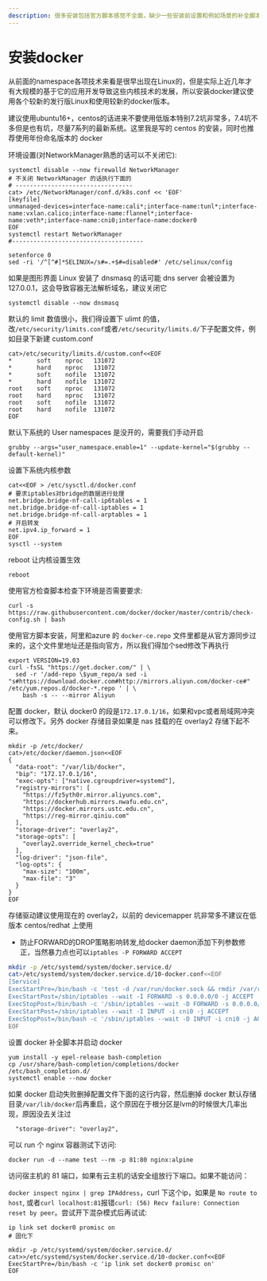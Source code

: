 ```yaml
---
description: 很多安装包括官方脚本感觉不全面，缺少一些安装前设置和例如场景的补全脚本设置，这里讲下安装步骤
---
```


# 安装docker

从前面的namespace各项技术来看是很早出现在Linux的，但是实际上近几年才有大规模的基于它的应用开发导致这些内核技术的发展，所以安装docker建议使用各个较新的发行版Linux和使用较新的docker版本。

建议使用ubuntu16+，centos的话进来不要使用低版本特别7.2坑非常多，7.4坑不多但是也有坑，尽量7系列的最新系统。这里我是写的 centos 的安装，同时也推荐使用年份命名版本的 docker

环境设置\(对NetworkManager熟悉的话可以不关闭它\):

```
systemctl disable --now firewalld NetworkManager
# 不关闭 NetworkManager 的话执行下面的
# ---------------------------------
cat> /etc/NetworkManager/conf.d/k8s.conf << 'EOF'
[keyfile]
unmanaged-devices=interface-name:cali*;interface-name:tunl*;interface-name:vxlan.calico;interface-name:flannel*;interface-name:veth*;interface-name:cni0;interface-name:docker0
EOF
systemctl restart NetworkManager
#-------------------------------------

setenforce 0
sed -ri '/^[^#]*SELINUX=/s#=.+$#=disabled#' /etc/selinux/config
```

如果是图形界面 Linux 安装了 dnsmasq 的话可能 dns server 会被设置为127.0.0.1，这会导致容器无法解析域名，建议关闭它

```text
systemctl disable --now dnsmasq
```

默认的 limit 数值很小，我们得设置下 ulimt 的值，改`/etc/security/limits.conf`或者`/etc/security/limits.d/`下子配置文件，例如目录下新建 custom.conf

```text
cat>/etc/security/limits.d/custom.conf<<EOF
*       soft    nproc   131072
*       hard    nproc   131072
*       soft    nofile  131072
*       hard    nofile  131072
root    soft    nproc   131072
root    hard    nproc   131072
root    soft    nofile  131072
root    hard    nofile  131072
EOF
```

默认下系统的 User namespaces 是没开的，需要我们手动开启

```text
grubby --args="user_namespace.enable=1" --update-kernel="$(grubby --default-kernel)"
```

设置下系统内核参数

```text
cat<<EOF > /etc/sysctl.d/docker.conf
# 要求iptables对bridge的数据进行处理
net.bridge.bridge-nf-call-ip6tables = 1
net.bridge.bridge-nf-call-iptables = 1
net.bridge.bridge-nf-call-arptables = 1
# 开启转发
net.ipv4.ip_forward = 1
EOF
sysctl --system
```

reboot 让内核设置生效

```text
reboot
```

使用官方检查脚本检查下环境是否需要要求:

```text
curl -s https://raw.githubusercontent.com/docker/docker/master/contrib/check-config.sh | bash
```

使用官方脚本安装，阿里和azure 的 `docker-ce.repo` 文件里都是从官方源同步过来的，这个文件里地址还是指向官方，所以我们得加个sed修改下再执行

```text
export VERSION=19.03
curl -fsSL "https://get.docker.com/" | \
  sed -r '/add-repo \$yum_repo/a sed -i "s#https://download.docker.com#http://mirrors.aliyun.com/docker-ce#" /etc/yum.repos.d/docker-*.repo ' | \
    bash -s -- --mirror Aliyun
```

配置 docker，默认 docker0 的段是`172.17.0.1/16`，如果和vpc或者局域网冲突可以修改下。另外 docker 存储目录如果是 nas 挂载的在 overlay2 存储下起不来。

```text
mkdir -p /etc/docker/
cat>/etc/docker/daemon.json<<EOF
{
  "data-root": "/var/lib/docker",
  "bip": "172.17.0.1/16",
  "exec-opts": ["native.cgroupdriver=systemd"],
  "registry-mirrors": [
    "https://fz5yth0r.mirror.aliyuncs.com",
    "https://dockerhub.mirrors.nwafu.edu.cn",
    "https://docker.mirrors.ustc.edu.cn",
    "https://reg-mirror.qiniu.com"
  ],
  "storage-driver": "overlay2",
  "storage-opts": [
    "overlay2.override_kernel_check=true"
  ],
  "log-driver": "json-file",
  "log-opts": {
    "max-size": "100m",
    "max-file": "3"
  }
}
EOF
```

存储驱动建议使用现在的 overlay2，以前的 devicemapper 坑非常多不建议在低版本 centos/redhat 上使用

* 防止FORWARD的DROP策略影响转发,给docker daemon添加下列参数修正，当然暴力点也可以`iptables -P FORWARD ACCEPT`

```bash
mkdir -p /etc/systemd/system/docker.service.d/
cat>/etc/systemd/system/docker.service.d/10-docker.conf<<EOF
[Service]
ExecStartPre=/bin/bash -c 'test -d /var/run/docker.sock && rmdir /var/run/docker.sock || true'
ExecStartPost=/sbin/iptables --wait -I FORWARD -s 0.0.0.0/0 -j ACCEPT
ExecStopPost=/bin/bash -c '/sbin/iptables --wait -D FORWARD -s 0.0.0.0/0 -j ACCEPT &> /dev/null || :'
ExecStartPost=/sbin/iptables --wait -I INPUT -i cni0 -j ACCEPT
ExecStopPost=/bin/bash -c '/sbin/iptables --wait -D INPUT -i cni0 -j ACCEPT &> /dev/null || :'
EOF
```

设置 docker 补全脚本并启动 docker

```text
yum install -y epel-release bash-completion 
cp /usr/share/bash-completion/completions/docker /etc/bash_completion.d/
systemctl enable --now docker
```

如果 docker 启动失败删掉配置文件下面的这行内容，然后删掉 docker 默认存储目录`/var/lib/docker`后再重启，这个原因在于根分区是lvm的时候很大几率出现，原因没去关注过

```text
  "storage-driver": "overlay2",
```

 可以 run 个 nginx 容器测试下访问:

```text
docker run -d --name test --rm -p 81:80 nginx:alpine
```

访问宿主机的 81 端口，如果有云主机的话安全组放行下端口。如果不能访问：

`docker inspect nginx | grep IPAddress`，curl 下这个ip，如果是 `No route to host`, 或者`curl localhost:81`报错`curl: (56) Recv failure: Connection reset by peer`。尝试开下混杂模式后再试试:

```text
ip link set docker0 promisc on
# 固化下

mkdir -p /etc/systemd/system/docker.service.d/
cat>>/etc/systemd/system/docker.service.d/10-docker.conf<<EOF
ExecStartPre=/bin/bash -c 'ip link set docker0 promisc on'
EOF
```



